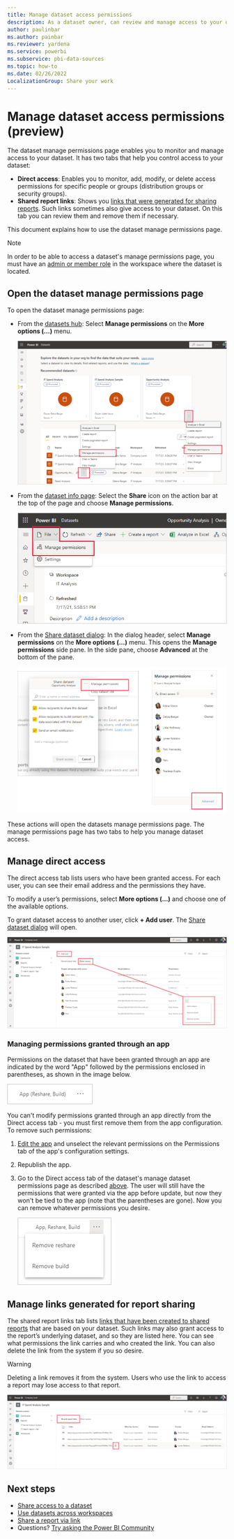 ```yaml
---
title: Manage dataset access permissions
description: As a dataset owner, can review and manage access to your dataset, to help keep your sensitive data secure.
author: paulinbar
ms.author: painbar
ms.reviewer: yardena
ms.service: powerbi
ms.subservice: pbi-data-sources
ms.topic: how-to
ms.date: 02/26/2022
LocalizationGroup: Share your work
---
```

# Manage dataset access permissions (preview)

The dataset manage permissions page enables you to monitor and manage access to your dataset. It has two tabs that help you control access to your dataset:
* **Direct access**: Enables you to monitor, add, modify, or delete access permissions for specific people or groups (distribution groups or security groups).
* **Shared report links**: Shows you [links that were generated for sharing reports](../collaborate-share/service-share-dashboards.md). Such links sometimes also give access to your dataset. On this tab you can review them and remove them if necessary.

This document explains how to use the dataset manage permissions page.

>[!NOTE]
> In order to be able to access a dataset's manage permissions page, you must have an [admin or member role](../collaborate-share/service-roles-new-workspaces.md) in the workspace where the dataset is located.

## Open the dataset manage permissions page

To open the dataset manage permissions page:

* From the [datasets hub](service-datasets-hub.md#find-the-dataset-you-need): Select **Manage permissions** on the **More options (…)** menu.

    ![Screenshot of dataset manage permissions page entry points on the datasets hub.](media/service-datasets-manage-access-permissions/power-bi-dataset-manage-permissions-entry-datasets-hub-page.png)

* From the [dataset info page](service-datasets-hub.md#view-dataset-details-and-explore-related-reports): Select the **Share** icon on the action bar at the top of the page and choose **Manage permissions**.

    ![Screenshot of dataset manage permissions page entry points on the dataset info page.](media/service-datasets-manage-access-permissions/power-bi-dataset-manage-permissions-entry-dataset-info-page.png)

* From the [Share dataset dialog](service-datasets-share.md): In the dialog header, select **Manage permissions** on the **More options (…)** menu. This opens the **Manage permissions** side pane. In the side pane, choose **Advanced** at the bottom of the pane.

    ![Screenshot of dataset manage permissions page entry point on the Share dataset dialog.](media/service-datasets-manage-access-permissions/power-bi-dataset-manage-permissions-entry-share-dataset-dialog.png)
 
These actions will open the datasets manage permissions page. The manage permissions page has two tabs to help you manage dataset access.

## Manage direct access

The direct access tab lists users who have been granted access. For each user, you can see their email address and the permissions they have.

To modify a user’s permissions, select **More options (…)** and choose one of the available options.

To grant dataset access to another user, click **+ Add user**. The [Share dataset dialog](service-datasets-share.md) will open.

![Screenshot of direct access tab on the dataset manage permissions page.](media/service-datasets-manage-access-permissions/power-bi-dataset-direct-access-tab.png)

### Managing permissions granted through an app

Permissions on the dataset that have been granted through an app are indicated by the word "App" followed by the permissions enclosed in parentheses, as shown in the image below.

![Screenshot of app permissions on datasets Direct access tab.](media/service-datasets-manage-access-permissions/power-bi-dataset-direct-access-tab-app-permissions.png)

You can't modify permissions granted through an app directly from the Direct access tab - you must first remove them from the app configuration. To remove such permissions:

1. [Edit the app](../collaborate-share/service-create-distribute-apps.md#change-your-published-app) and unselect the relevant permissions on the Permissions tab of the app's configuration settings.

1. Republish the app.

1. Go to the Direct access tab of the dataset's manage dataset permissions page as described [above](#manage-direct-access). The user will still have the permissions that were granted via the app before update, but now they won't be tied to the app (note that the parentheses are gone). Now you can remove whatever permissions you desire.

    ![Screenshot of editing former app permissions.](media/service-datasets-manage-access-permissions/power-bi-dataset-direct-access-tab-app-permissions-remove.png)

## Manage links generated for report sharing

The shared report links tab lists [links that have been created to shared reports](../collaborate-share/service-share-dashboards.md) that are based on your dataset. Such links may also grant access to the report’s underlying dataset, and so they are listed here. You can see what permissions the link carries and who created the link. You can also delete the link from the system if you so desire.

>[!WARNING]
> Deleting a link removes it from the system. Users who use the link to access a report may lose access to that report.

![Screenshot of shared report links tab on the dataset manage permissions page.](media/service-datasets-manage-access-permissions/power-bi-dataset-shared-report-links-tab.png)

## Next steps

* [Share access to a dataset](service-datasets-share.md)
* [Use datasets across workspaces](service-datasets-across-workspaces.md)
* [Share a report via link](../collaborate-share/service-share-dashboards.md#share-a-report-via-link)
* Questions? [Try asking the Power BI Community](https://community.powerbi.com/)

